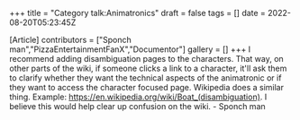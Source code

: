 +++
title = "Category talk:Animatronics"
draft = false
tags = []
date = 2022-08-20T05:23:45Z

[Article]
contributors = ["Sponch man","PizzaEntertainmentFanX","Documentor"]
gallery = []
+++
I recommend adding disambiguation pages to the characters. That way, on other parts of the wiki, if someone clicks a link to a character, it'll ask them to clarify whether they want the technical aspects of the animatronic or if they want to access the character focused page. Wikipedia does a similar thing. Example: https://en.wikipedia.org/wiki/Boat_(disambiguation). I believe this would help clear up confusion on the wiki. - Sponch man